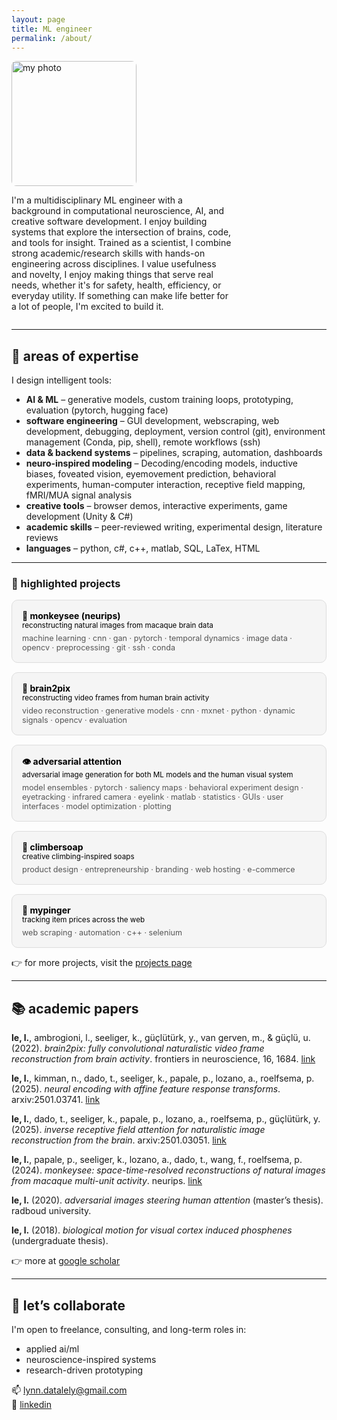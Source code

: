 ```yaml
---
layout: page
title: ML engineer
permalink: /about/
---
```


<div style="display: flex; align-items: center; flex-wrap: wrap; justify-content: flex-start;">
  <img src="{{ site.baseurl }}/images/profile_pic.jpg" alt="my photo" width="200" style="margin-right: 20px; border-radius: 8px; flex-shrink: 0;">
  <p style="flex-grow: 1; max-width: 70%; text-align: left;">
    I'm a multidisciplinary ML engineer with a background in computational neuroscience, AI, and creative software development. I enjoy building systems that explore the intersection of brains, code, and tools for insight. Trained as a scientist, I combine strong academic/research skills with hands-on engineering across disciplines.
    I value usefulness and novelty, I enjoy making things that serve real needs, whether it's for safety, health, efficiency, or everyday utility. If something can make life better for a lot of people, I'm excited to build it.
  </p>
</div>

<!-- responsive layout -->
<style>
  @media (max-width: 768px) {
    div {
      flex-direction: column;
      align-items: center;
      text-align: center;
    }

    img {
      margin-bottom: 20px;
    }

    p {
      max-width: 100%;
      padding: 0 15px;
    }
  }
</style>

---

## 🧠 areas of expertise

I design intelligent tools:

- **AI & ML** – generative models, custom training loops, prototyping, evaluation (pytorch, hugging face)  
- **software engineering** – GUI development, webscraping, web development, debugging, deployment, version control (git), environment management (Conda, pip, shell), remote workflows (ssh)  
- **data & backend systems** – pipelines, scraping, automation, dashboards  
- **neuro-inspired modeling** – Decoding/encoding models, inductive biases, foveated vision, eyemovement prediction, behavioral experiments, human-computer interaction, receptive field mapping, fMRI/MUA signal analysis  
- **creative tools** – browser demos, interactive experiments, game development (Unity & C#)
- **academic skills** – peer-reviewed writing, experimental design, literature reviews  
- **languages** – python, c#, c++, matlab, SQL, LaTex, HTML

---

### 🧪 highlighted projects

<div style="display: flex; flex-direction: column; gap: 15px;">

  <a href="/projects#monkeysee" style="display: block; padding: 16px; border-radius: 10px; background: #f5f5f5; text-decoration: none; color: black; border: 1px solid #ddd;">
    <strong>🧠 monkeysee (neurips)</strong><br>
    <small>reconstructing natural images from macaque brain data</small><br>
    <div style="margin-top: 6px; font-size: 0.9em; color: #555;">
      machine learning · cnn · gan · pytorch · temporal dynamics · image data · opencv · preprocessing · git · ssh · conda
    </div>
  </a>

  <a href="/projects#brain2pix" style="display: block; padding: 16px; border-radius: 10px; background: #f5f5f5; text-decoration: none; color: black; border: 1px solid #ddd;">
    <strong>🎥 brain2pix</strong><br>
    <small>reconstructing video frames from human brain activity</small><br>
    <div style="margin-top: 6px; font-size: 0.9em; color: #555;">
      video reconstruction · generative models · cnn · mxnet · python · dynamic signals · opencv · evaluation
    </div>
  </a>
<a href="/projects#adversarial" style="display: block; padding: 16px; border-radius: 10px; background: #f5f5f5; text-decoration: none; color: black; border: 1px solid #ddd;">
  <strong>👁️ adversarial attention</strong><br>
  <small>adversarial image generation for both ML models and the human visual system</small><br>
  <div style="margin-top: 6px; font-size: 0.9em; color: #555;">
    model ensembles · pytorch · saliency maps · behavioral experiment design · eyetracking · infrared camera · eyelink · matlab · statistics · GUIs · user interfaces · model optimization · plotting
  </div>
</a>


  <a href="/projects#climbersoap" style="display: block; padding: 16px; border-radius: 10px; background: #f5f5f5; text-decoration: none; color: black; border: 1px solid #ddd;">
    <strong>🧼 climbersoap</strong><br>
    <small>creative climbing-inspired soaps</small><br>
    <div style="margin-top: 6px; font-size: 0.9em; color: #555;">
      product design · entrepreneurship · branding · web hosting · e-commerce
    </div>
  </a>

  <a href="/projects#mypinger" style="display: block; padding: 16px; border-radius: 10px; background: #f5f5f5; text-decoration: none; color: black; border: 1px solid #ddd;">
    <strong>📡 mypinger</strong><br>
    <small>tracking item prices across the web</small><br>
    <div style="margin-top: 6px; font-size: 0.9em; color: #555;">
      web scraping · automation · c++ · selenium
    </div>
  </a>

</div>

👉 for more projects, visit the [projects page](/projects)

---

## 📚 academic papers

**le, l.**, ambrogioni, l., seeliger, k., güçlütürk, y., van gerven, m., & güçlü, u. (2022). *brain2pix: fully convolutional naturalistic video frame reconstruction from brain activity*. frontiers in neuroscience, 16, 1684. [link](https://www.frontiersin.org/articles/10.3389/fnins.2022.940972/full)

**le, l.**, kimman, n., dado, t., seeliger, k., papale, p., lozano, a., roelfsema, p. (2025). *neural encoding with affine feature response transforms*. arxiv:2501.03741. [link](https://arxiv.org/abs/2501.03741)

**le, l.**, dado, t., seeliger, k., papale, p., lozano, a., roelfsema, p., güçlütürk, y. (2025). *inverse receptive field attention for naturalistic image reconstruction from the brain*. arxiv:2501.03051. [link](https://arxiv.org/abs/2501.03051)

**le, l.**, papale, p., seeliger, k., lozano, a., dado, t., wang, f., roelfsema, p. (2024). *monkeysee: space-time-resolved reconstructions of natural images from macaque multi-unit activity*. neurips. [link](https://proceedings.neurips.cc/paper_files/paper/2024/file/aa7eb65738b5bc71c81848fba9111c97-Paper-Conference.pdf)

**le, l.** (2020). *adversarial images steering human attention* (master’s thesis). radboud university.

**le, l.** (2018). *biological motion for visual cortex induced phosphenes* (undergraduate thesis).

👉 more at [google scholar](https://scholar.google.com/citations?user=M68qL4cAAAAJ&hl=en)

---

## 🤝 let’s collaborate

I'm open to freelance, consulting, and long-term roles in:

- applied ai/ml  
- neuroscience-inspired systems  
- research-driven prototyping

📫 [lynn.datalely@gmail.com](mailto:lynn.datalely@gmail.com)  
🔗 [linkedin](https://linkedin.com/in/lel)
